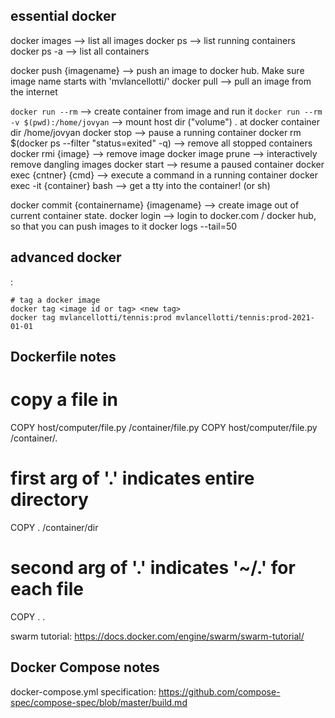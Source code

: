 essential docker
----------------

docker images --> list all images
docker ps --> list running containers
docker ps -a --> list all containers


docker push {imagename}  -->  push an image to docker hub.  Make sure image name starts with 'mvlancellotti/'
docker pull --> pull an image from the internet



`docker run --rm` --> create container from image and run it
`docker run --rm -v $(pwd):/home/jovyan` --> mount host dir ("volume") . at docker container dir /home/jovyan
docker stop --> pause a running container
docker rm $(docker ps --filter "status=exited" -q) --> remove all stopped containers
docker rmi {image} --> remove image
docker image prune --> interactively remove dangling images
docker start --> resume a paused container
docker exec {cntner} {cmd} --> execute a command in a running container
docker exec -it {container} bash --> get a tty into the container! (or sh)





docker commit {containername} {imagename} --> create image out of current container state.
docker login --> login to docker.com / docker hub, so that you can push images to it
docker logs --tail=50 <container id>



advanced docker
---------------
:

    # tag a docker image
    docker tag <image id or tag> <new tag>
    docker tag mvlancellotti/tennis:prod mvlancellotti/tennis:prod-2021-01-01





Dockerfile notes
-----------------------
# copy a file in
COPY host/computer/file.py /container/file.py
COPY host/computer/file.py /container/.

# first arg of '.' indicates entire directory
COPY . /container/dir

# second arg of '.' indicates '~/.' for each file

COPY . .







swarm tutorial:
https://docs.docker.com/engine/swarm/swarm-tutorial/




Docker Compose notes
-------------------------
docker-compose.yml specification: https://github.com/compose-spec/compose-spec/blob/master/build.md






